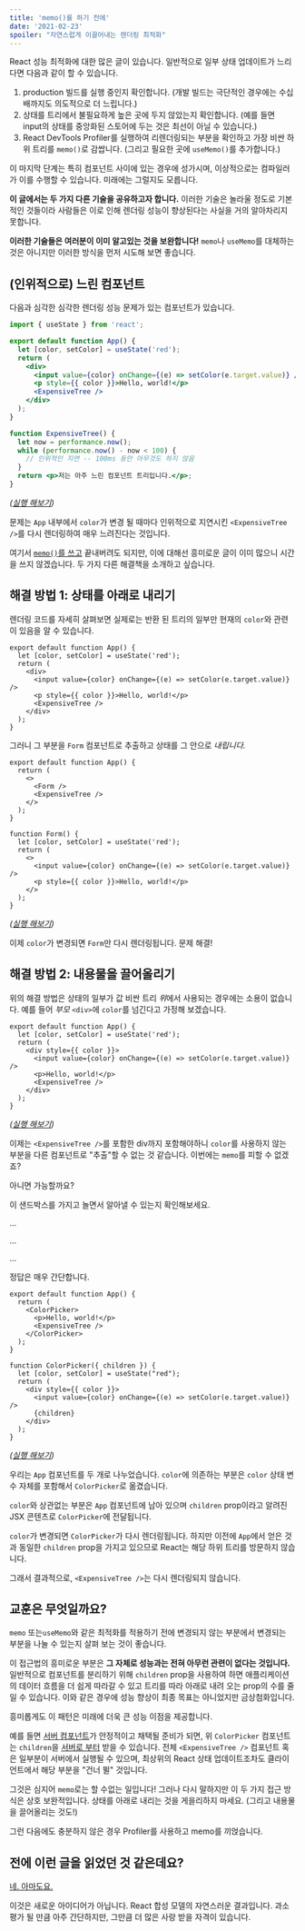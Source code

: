 ```yaml
---
title: 'memo()를 하기 전에'
date: '2021-02-23'
spoiler: "자연스럽게 이끌어내는 렌더링 최적화"
---
```


React 성능 최적화에 대한 많은 글이 있습니다. 일반적으로 일부 상태 업데이트가 느리다면 다음과 같이 할 수 있습니다.

1. production 빌드를 실행 중인지 확인합니다. (개발 빌드는 극단적인 경우에는 수십 배까지도 의도적으로 더 느립니다.)
2. 상태를 트리에서 불필요하게 높은 곳에 두지 않았는지 확인합니다. (예를 들면 input의 상태를 중앙화된 스토어에 두는 것은 최선이 아닐 수 있습니다.)
3. React DevTools Profiler를 실행하여 리렌더링되는 부분을 확인하고 가장 비싼 하위 트리를 `memo()`로 감쌉니다. (그리고 필요한 곳에 `useMemo()`를 추가합니다.)

이 마지막 단계는 특히 컴포넌트 사이에 있는 경우에 성가시며, 이상적으로는 컴파일러가 이를 수행할 수 있습니다. 미래에는 그럴지도 모릅니다.

**이 글에서는 두 가지 다른 기술을 공유하고자 합니다.** 이러한 기술은 놀라울 정도로 기본적인 것들이라 사람들은 이로 인해 렌더링 성능이 향상된다는 사실을 거의 알아차리지 못합니다.

**이러한 기술들은 여러분이 이미 알고있는 것을 보완합니다!** `memo`나 `useMemo`를 대체하는 것은 아니지만 이러한 방식을 먼저 시도해 보면 좋습니다.

## (인위적으로) 느린 컴포넌트

다음과 심각한 심각한 렌더링 성능 문제가 있는 컴포넌트가 있습니다.

```jsx
import { useState } from 'react';

export default function App() {
  let [color, setColor] = useState('red');
  return (
    <div>
      <input value={color} onChange={(e) => setColor(e.target.value)} />
      <p style={{ color }}>Hello, world!</p>
      <ExpensiveTree />
    </div>
  );
}

function ExpensiveTree() {
  let now = performance.now();
  while (performance.now() - now < 100) {
    // 인위적인 지연 -- 100ms 동안 아무것도 하지 않음
  }
  return <p>저는 아주 느린 컴포넌트 트리입니다.</p>;
}
```

*([실행 해보기](https://codesandbox.io/s/frosty-glade-m33km?file=/src/App.js:23-513))*

문제는 `App` 내부에서 `color`가 변경 될 때마다 인위적으로 지연시킨 `<ExpensiveTree />`를 다시 렌더링하여 매우 느려진다는 것입니다.

여기서 [`memo()`를 쓰고](https://codesandbox.io/s/amazing-shtern-61tu4?file=/src/App.js) 끝내버려도 되지만, 이에 대해선 흥미로운 글이 이미 많으니 시간을 쓰지 않겠습니다. 두 가지 다른 해결책을 소개하고 싶습니다.

## 해결 방법 1: 상태를 아래로 내리기

렌더링 코드를 자세히 살펴보면 실제로는 반환 된 트리의 일부만 현재의 `color`와 관련이 있음을 알 수 있습니다.

```jsx{2,5-6}
export default function App() {
  let [color, setColor] = useState('red');
  return (
    <div>
      <input value={color} onChange={(e) => setColor(e.target.value)} />
      <p style={{ color }}>Hello, world!</p>
      <ExpensiveTree />
    </div>
  );
}
```

그러니 그 부분을 `Form` 컴포넌트로 추출하고 상태를 그 안으로 _내립니다._

```jsx{4,11,14,15}
export default function App() {
  return (
    <>
      <Form />
      <ExpensiveTree />
    </>
  );
}

function Form() {
  let [color, setColor] = useState('red');
  return (
    <>
      <input value={color} onChange={(e) => setColor(e.target.value)} />
      <p style={{ color }}>Hello, world!</p>
    </>
  );
}
```

*([실행 해보기](https://codesandbox.io/s/billowing-wood-1tq2u?file=/src/App.js:64-380))*

이제 `color`가 변경되면 `Form`만 다시 렌더링됩니다. 문제 해결!

## 해결 방법 2: 내용물을 끌어올리기

위의 해결 방법은 상태의 일부가 값 비싼 트리 *위*에서 사용되는 경우에는 소용이 없습니다. 예를 들어 *부모* `<div>`에 `color`를 넘긴다고 가정해 보겠습니다.

```jsx{2,4}
export default function App() {
  let [color, setColor] = useState('red');
  return (
    <div style={{ color }}>
      <input value={color} onChange={(e) => setColor(e.target.value)} />
      <p>Hello, world!</p>
      <ExpensiveTree />
    </div>
  );
}
```

*([실행 해보기](https://codesandbox.io/s/bold-dust-0jbg7?file=/src/App.js:58-313))*

이제는 `<ExpensiveTree />`를 포함한 div까지 포함해야하니 `color`를 사용하지 않는 부분을 다른 컴포넌트로 "추출"할 수 없는 것 같습니다. 이번에는 `memo`를 피할 수 없겠죠?

아니면 가능할까요?

이 샌드박스를 가지고 놀면서 알아낼 수 있는지 확인해보세요.

...

...

...

정답은 매우 간단합니다.

```jsx{4,5,10,15}
export default function App() {
  return (
    <ColorPicker>
      <p>Hello, world!</p>
      <ExpensiveTree />
    </ColorPicker>
  );
}

function ColorPicker({ children }) {
  let [color, setColor] = useState("red");
  return (
    <div style={{ color }}>
      <input value={color} onChange={(e) => setColor(e.target.value)} />
      {children}
    </div>
  );
}
```

*([실행 해보기](https://codesandbox.io/s/wonderful-banach-tyfr1?file=/src/App.js:58-423))*

우리는 `App` 컴포넌트를 두 개로 나누었습니다. `color`에 의존하는 부분은 `color` 상태 변수 자체를 포함해서 `ColorPicker`로 옮겼습니다.

`color`와 상관없는 부분은 `App` 컴포넌트에 남아 있으며 `children` prop이라고 알려진 JSX 콘텐츠로 `ColorPicker`에 전달됩니다.

`color`가 변경되면 `ColorPicker`가 다시 렌더링됩니다. 하지만 이전에 `App`에서 얻은 것과 동일한 `children` prop을 가지고 있으므로 React는 해당 하위 트리를 방문하지 않습니다.

그래서 결과적으로, `<ExpensiveTree />`는 다시 렌더링되지 않습니다.

## 교훈은 무엇일까요?

`memo` 또는`useMemo`와 같은 최적화를 적용하기 전에 변경되지 않는 부분에서 변경되는 부분을 나눌 수 있는지 살펴 보는 것이 좋습니다.

이 접근법의 흥미로운 부분은 **그 자체로 성능과는 전혀 아무런 관련이 없다는 것입니다.** 일반적으로 컴포넌트를 분리하기 위해 `children` prop을 사용하여 하면 애플리케이션의 데이터 흐름을 더 쉽게 따라갈 수 있고 트리를 따라 아래로 내려 오는 prop의 수를 줄일 수 있습니다. 이와 같은 경우에 성능 향상이 최종 목표는 아니었지만 금상첨화입니다.

흥미롭게도 이 패턴은 미래에 더욱 큰 성능 이점을 제공합니다.

예를 들면 [서버 컴포넌트](https://reactjs.org/blog/2020/12/21/data-fetching-with-react-server-components.html)가 안정적이고 채택될 준비가 되면, 위 `ColorPicker` 컴포넌트는 `children`을 [서버로 부터](https://youtu.be/TQQPAU21ZUw?t=1314) 받을 수 있습니다. 전체 `<ExpensiveTree />` 컴포넌트 혹은 일부분이 서버에서 실행될 수 있으며, 최상위의 React 상태 업데이트조차도 클라이언트에서 해당 부분을 "건너 뛸" 것입니다.

그것은 심지어 `memo`로는 할 수없는 일입니다! 그러나 다시 말하지만 이 두 가지 접근 방식은 상호 보완적입니다. 상태를 아래로 내리는 것을 게을리하지 마세요. (그리고 내용물을 끌어올리는 것도!)

그런 다음에도 충분하지 않은 경우 Profiler를 사용하고 memo를 끼얹습니다.

## 전에 이런 글을 읽었던 것 같은데요?

[네. 아마도요.](https://kentcdodds.com/blog/optimize-react-re-renders)

이것은 새로운 아이디어가 아닙니다. React 합성 모델의 자연스러운 결과입니다. 과소평가 될 만큼 아주 간단하지만, 그만큼 더 많은 사랑 받을 자격이 있습니다.
